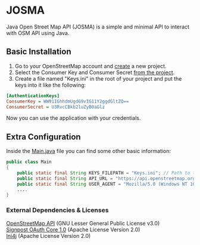 # JOSMA
Java Open Street Map API (JOSMA) is a simple and minimal API to interact with OSM API using Java.

## Basic Installation
1. Go to your OpenStreetMap account and [create](https://www.openstreetmap.org/user/x/oauth_clients/new) a new project.
2. Select the Consumer Key and Consumer Secret [from the project](https://www.openstreetmap.org/user/x/oauth_clients/9914).
3. Create a file named "Keys.ini" in the root of your project and put the keys into it like the following:
```ini
[AuthenticationKeys]
ConsumerKey = WW91IGhhdmUgdG9vIG11Y2ggdGltZQ==
ConsumerSecret = U3RvcCBkb2luZyB0aGlz
```
Now you can use the application with your credentials.

## Extra Configuration
Inside the [Main.java](./com/josma/Main.java) file you can find some other basic information:
```java
public class Main 
{
    public static final String KEYS_FILEPATH = "Keys.ini"; // Path to the file containing the keys.
    public static final String API_URL = "https://api.openstreetmap.org/api/0.6/"; // URL to the OSM API.
    public static final String USER_AGENT = "Mozilla/5.0 (Windows NT 10.0;..."; // Headers to use for requests.
    ....
}
```

### External Dependencies & Licenses
[OpenStreetMap API](https://github.com/westnordost/osmapi) (GNU Lesser General Public License v3.0)
<br>
[Signpost OAuth Core 1.0](https://github.com/mttkay/signpost) (Apache License Version 2.0)
<br>
[Ini4j](http://ini4j.sourceforge.net/) (Apache License Version 2.0)